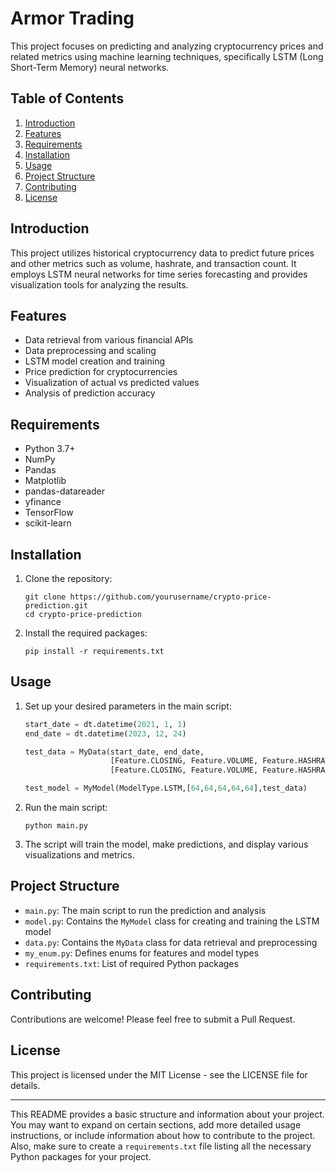# Armor Trading

This project focuses on predicting and analyzing cryptocurrency prices and related metrics using machine learning techniques, specifically LSTM (Long Short-Term Memory) neural networks.

## Table of Contents

1. [Introduction](#introduction)
2. [Features](#features)
3. [Requirements](#requirements)
4. [Installation](#installation)
5. [Usage](#usage)
6. [Project Structure](#project-structure)
7. [Contributing](#contributing)
8. [License](#license)

## Introduction

This project utilizes historical cryptocurrency data to predict future prices and other metrics such as volume, hashrate, and transaction count. It employs LSTM neural networks for time series forecasting and provides visualization tools for analyzing the results.

## Features

- Data retrieval from various financial APIs
- Data preprocessing and scaling
- LSTM model creation and training
- Price prediction for cryptocurrencies
- Visualization of actual vs predicted values
- Analysis of prediction accuracy

## Requirements

- Python 3.7+
- NumPy
- Pandas
- Matplotlib
- pandas-datareader
- yfinance
- TensorFlow
- scikit-learn

## Installation

1. Clone the repository:
   ```
   git clone https://github.com/yourusername/crypto-price-prediction.git
   cd crypto-price-prediction
   ```

2. Install the required packages:
   ```
   pip install -r requirements.txt
   ```

## Usage

1. Set up your desired parameters in the main script:
   ```python
   start_date = dt.datetime(2021, 1, 1)
   end_date = dt.datetime(2023, 12, 24)

   test_data = MyData(start_date, end_date, 
                      [Feature.CLOSING, Feature.VOLUME, Feature.HASHRATE, Feature.TRANSACTIONCOUNT],
                      [Feature.CLOSING, Feature.VOLUME, Feature.HASHRATE, Feature.TRANSACTIONCOUNT])

   test_model = MyModel(ModelType.LSTM,[64,64,64,64,64],test_data)
   ```

2. Run the main script:
   ```
   python main.py
   ```

3. The script will train the model, make predictions, and display various visualizations and metrics.

## Project Structure

- `main.py`: The main script to run the prediction and analysis
- `model.py`: Contains the `MyModel` class for creating and training the LSTM model
- `data.py`: Contains the `MyData` class for data retrieval and preprocessing
- `my_enum.py`: Defines enums for features and model types
- `requirements.txt`: List of required Python packages

## Contributing

Contributions are welcome! Please feel free to submit a Pull Request.

## License

This project is licensed under the MIT License - see the LICENSE file for details.

---

This README provides a basic structure and information about your project. You may want to expand on certain sections, add more detailed usage instructions, or include information about how to contribute to the project. Also, make sure to create a `requirements.txt` file listing all the necessary Python packages for your project.
